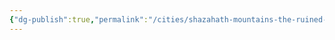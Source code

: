 ```yaml
---
{"dg-publish":true,"permalink":"/cities/shazahath-mountains-the-ruined-caverns/","tags":["City"]}
---
```


